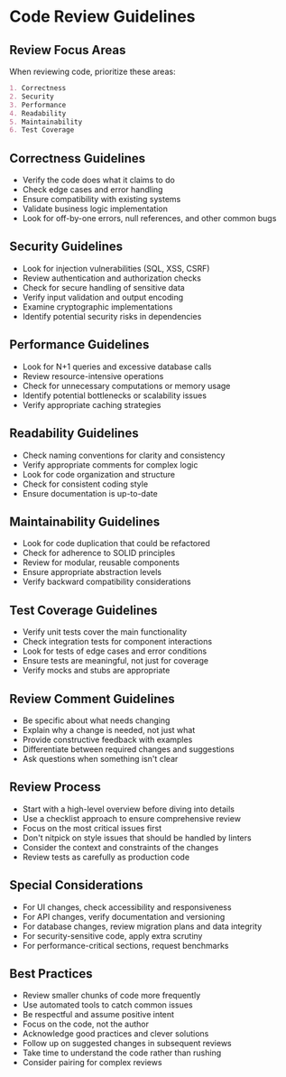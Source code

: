 <!-- file: .github/review-selection.md -->
<!-- version: 1.0.0 -->
<!-- guid: 3c6e9f1a-7d2b-4c8e-3f9a-7c1e9f3c6e2a -->

# Code Review Guidelines

## Review Focus Areas

When reviewing code, prioritize these areas:

```markdown
1. Correctness
2. Security
3. Performance
4. Readability
5. Maintainability
6. Test Coverage
```

## Correctness Guidelines

- Verify the code does what it claims to do
- Check edge cases and error handling
- Ensure compatibility with existing systems
- Validate business logic implementation
- Look for off-by-one errors, null references, and other common bugs

## Security Guidelines

- Look for injection vulnerabilities (SQL, XSS, CSRF)
- Review authentication and authorization checks
- Check for secure handling of sensitive data
- Verify input validation and output encoding
- Examine cryptographic implementations
- Identify potential security risks in dependencies

## Performance Guidelines

- Look for N+1 queries and excessive database calls
- Review resource-intensive operations
- Check for unnecessary computations or memory usage
- Identify potential bottlenecks or scalability issues
- Verify appropriate caching strategies

## Readability Guidelines

- Check naming conventions for clarity and consistency
- Verify appropriate comments for complex logic
- Look for code organization and structure
- Check for consistent coding style
- Ensure documentation is up-to-date

## Maintainability Guidelines

- Look for code duplication that could be refactored
- Check for adherence to SOLID principles
- Review for modular, reusable components
- Ensure appropriate abstraction levels
- Verify backward compatibility considerations

## Test Coverage Guidelines

- Verify unit tests cover the main functionality
- Check integration tests for component interactions
- Look for tests of edge cases and error conditions
- Ensure tests are meaningful, not just for coverage
- Verify mocks and stubs are appropriate

## Review Comment Guidelines

- Be specific about what needs changing
- Explain why a change is needed, not just what
- Provide constructive feedback with examples
- Differentiate between required changes and suggestions
- Ask questions when something isn't clear

## Review Process

- Start with a high-level overview before diving into details
- Use a checklist approach to ensure comprehensive review
- Focus on the most critical issues first
- Don't nitpick on style issues that should be handled by linters
- Consider the context and constraints of the changes
- Review tests as carefully as production code

## Special Considerations

- For UI changes, check accessibility and responsiveness
- For API changes, verify documentation and versioning
- For database changes, review migration plans and data integrity
- For security-sensitive code, apply extra scrutiny
- For performance-critical sections, request benchmarks

## Best Practices

- Review smaller chunks of code more frequently
- Use automated tools to catch common issues
- Be respectful and assume positive intent
- Focus on the code, not the author
- Acknowledge good practices and clever solutions
- Follow up on suggested changes in subsequent reviews
- Take time to understand the code rather than rushing
- Consider pairing for complex reviews
